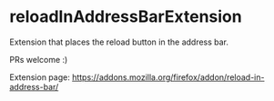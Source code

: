 # reloadInAddressBarExtension

Extension that places the reload button in the address bar.

PRs welcome :)

Extension page: https://addons.mozilla.org/firefox/addon/reload-in-address-bar/
